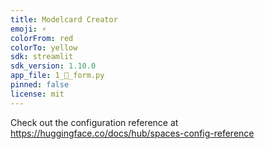 ```yaml
---
title: Modelcard Creator
emoji: ⚡
colorFrom: red
colorTo: yellow
sdk: streamlit
sdk_version: 1.10.0
app_file: 1_📝_form.py
pinned: false
license: mit
---
```


Check out the configuration reference at https://huggingface.co/docs/hub/spaces-config-reference
